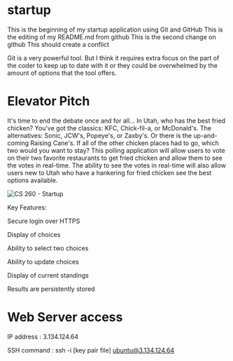 # startup
This is the beginning of my startup application using Git and GitHub
This is the editing of my README.md from github
This is the second change on github
This should create a conflict

Git is a very powerful tool. But I think it requires extra focus on the part of the coder to keep up to date with it or they could be overwhelmed by the amount of options that the tool offers.

# Elevator Pitch
It's time to end the debate once and for all... In Utah, who has the best fried chicken? You've got the classics: KFC, Chick-fil-a, or McDonald's. The alternatives: Sonic, JCW's, Popeye's, or Zaxby's. Or there is the up-and-coming Raising Cane's. If all of the other chicken places had to go, which two would you want to stay? This polling application will allow users to vote on their two favorite restaurants to get fried chicken and allow them to see the votes in real-time. The ability to see the votes in real-time will also allow users new to Utah who have a hankering for fried chicken see the best options available.

![CS 260 - Startup](https://user-images.githubusercontent.com/122576833/214382266-2303e054-cf8c-4cc2-b98e-24ba30c677e1.jpg)

Key Features:

Secure login over HTTPS

Display of choices

Ability to select two choices

Ability to update choices

Display of current standings

Results are persistently stored

# Web Server access
IP address : 3.134.124.64

SSH command : ssh -i [key pair file] ubuntu@3.134.124.64